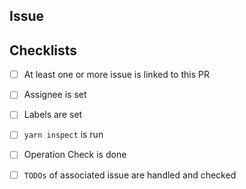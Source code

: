 
## Issue

## Checklists
- [ ] At least one or more issue is linked to this PR
- [ ] Assignee is set
- [ ] Labels are set
- [ ] `yarn inspect` is run
- [ ] Operation Check is done
- [ ] `TODOs` of associated issue are handled and checked


